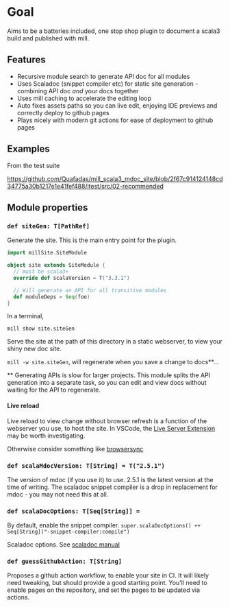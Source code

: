 # Goal

Aims to be a batteries included, one stop shop plugin to document a scala3 build and published with mill.

## Features

- Recursive module search to generate API doc for all modules
- Uses Scaladoc (snippet compiler etc) for static site generation - combining API doc _and_ your docs together
- Uses mill caching to accelerate the editing loop
- Auto fixes assets paths so you can live edit, enjoying IDE previews and correctly deploy to github pages
- Plays nicely with modern git actions for ease of deployment to github pages

## Examples

From the test suite

https://github.com/Quafadas/mill_scala3_mdoc_site/blob/2f67c914124148cd34775a30b1217e1e41fef488/itest/src/02-recommended



## Module properties

### `def siteGen: T[PathRef]`

Generate the site. This is the main entry point for the plugin.

```scala
import millSite.SiteModule

object site extends SiteModule {
  // must be scala3+
  override def scalaVersion = T("3.3.1")

  // Will generate an API for all transitive modules
  def moduleDeps = Seq(foo)
}
```
In a terminal,

`mill show site.siteGen`

Serve the site at the path of this directory in a static webserver, to view your shiny new doc site.

`mill -w site.siteGen`, will regenerate when you save a change to docs**...

** Generating APIs is slow for larger projects. This module splits the API generation into a separate task, so you can edit and view docs without waiting for the API to regenerate.


#### Live reload
Live reload to view change without browser refresh is a function of the webserver you use, to host the site. In VSCode, the [Live Server Extension](https://marketplace.visualstudio.com/items?itemName=ritwickdey.LiveServer) may be worth investigating.

Otherwise consider something like [browsersync](https://www.browsersync.io/)


### `def scalaMdocVersion: T[String] = T("2.5.1")`

The version of mdoc (if you use it) to use. 2.5.1 is the latest version at the time of writing. The scaladoc snippet compiler is a drop in replacement for mdoc - you may not need this at all.

### `def scalaDocOptions: T[Seq[String]] = `

By default, enable the snippet compiler.
```super.scalaDocOptions() ++ Seq[String]("-snippet-compiler:compile")```

Scaladoc options. See
[scaladoc manual](https://docs.scala-lang.org/scala3/guides/scaladoc/index.html)

### `def guessGithubAction: T[String]`

Proposes a github action workflow, to enable your site in CI. It will likely need tweaking, but should provide a good starting point. You'll need to enable pages on the repository, and set the pages to be updated via actions.

